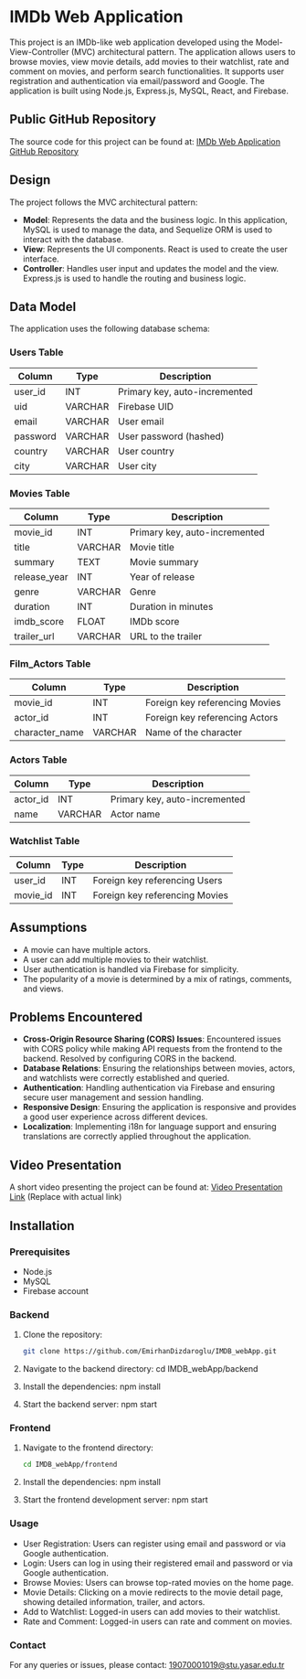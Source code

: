 # IMDb Web Application

This project is an IMDb-like web application developed using the Model-View-Controller (MVC) architectural pattern. The application allows users to browse movies, view movie details, add movies to their watchlist, rate and comment on movies, and perform search functionalities. It supports user registration and authentication via email/password and Google. The application is built using Node.js, Express.js, MySQL, React, and Firebase.

## Public GitHub Repository

The source code for this project can be found at: [IMDb Web Application GitHub Repository](https://github.com/EmirhanDizdaroglu/IMDB_webApp.git)

## Design

The project follows the MVC architectural pattern:

- **Model**: Represents the data and the business logic. In this application, MySQL is used to manage the data, and Sequelize ORM is used to interact with the database.
- **View**: Represents the UI components. React is used to create the user interface.
- **Controller**: Handles user input and updates the model and the view. Express.js is used to handle the routing and business logic.

## Data Model

The application uses the following database schema:

### Users Table

| Column   | Type    | Description                |
|----------|---------|----------------------------|
| user_id  | INT     | Primary key, auto-incremented |
| uid      | VARCHAR | Firebase UID               |
| email    | VARCHAR | User email                 |
| password | VARCHAR | User password (hashed)     |
| country  | VARCHAR | User country               |
| city     | VARCHAR | User city                  |

### Movies Table

| Column       | Type    | Description                |
|--------------|---------|----------------------------|
| movie_id     | INT     | Primary key, auto-incremented |
| title        | VARCHAR | Movie title                |
| summary      | TEXT    | Movie summary              |
| release_year | INT     | Year of release            |
| genre        | VARCHAR | Genre                      |
| duration     | INT     | Duration in minutes        |
| imdb_score   | FLOAT   | IMDb score                 |
| trailer_url  | VARCHAR | URL to the trailer         |

### Film_Actors Table

| Column        | Type    | Description                |
|---------------|---------|----------------------------|
| movie_id      | INT     | Foreign key referencing Movies |
| actor_id      | INT     | Foreign key referencing Actors |
| character_name| VARCHAR | Name of the character      |

### Actors Table

| Column   | Type    | Description                |
|----------|---------|----------------------------|
| actor_id | INT     | Primary key, auto-incremented |
| name     | VARCHAR | Actor name                 |

### Watchlist Table

| Column   | Type    | Description                |
|----------|---------|----------------------------|
| user_id  | INT     | Foreign key referencing Users |
| movie_id | INT     | Foreign key referencing Movies |

## Assumptions

- A movie can have multiple actors.
- A user can add multiple movies to their watchlist.
- User authentication is handled via Firebase for simplicity.
- The popularity of a movie is determined by a mix of ratings, comments, and views.

## Problems Encountered

- **Cross-Origin Resource Sharing (CORS) Issues**: Encountered issues with CORS policy while making API requests from the frontend to the backend. Resolved by configuring CORS in the backend.
- **Database Relations**: Ensuring the relationships between movies, actors, and watchlists were correctly established and queried.
- **Authentication**: Handling authentication via Firebase and ensuring secure user management and session handling.
- **Responsive Design**: Ensuring the application is responsive and provides a good user experience across different devices.
- **Localization**: Implementing i18n for language support and ensuring translations are correctly applied throughout the application.

## Video Presentation

A short video presenting the project can be found at: [Video Presentation Link](#) (Replace with actual link)

## Installation

### Prerequisites

- Node.js
- MySQL
- Firebase account

### Backend

1. Clone the repository:
   ```bash
   git clone https://github.com/EmirhanDizdaroglu/IMDB_webApp.git

2. Navigate to the backend directory:
    cd IMDB_webApp/backend

3. Install the dependencies:
    npm install
4. Start the backend server:
    npm start

### Frontend

1. Navigate to the frontend directory:
   ```bash
   cd IMDB_webApp/frontend

2. Install the dependencies:
    npm install


3. Start the frontend development server:
    npm start

### Usage

- User Registration: Users can register using email and password or via Google authentication.
- Login: Users can log in using their registered email and password or via Google authentication.
- Browse Movies: Users can browse top-rated movies on the home page.
- Movie Details: Clicking on a movie redirects to the movie detail page, showing detailed information, trailer, and actors.
- Add to Watchlist: Logged-in users can add movies to their watchlist.
- Rate and Comment: Logged-in users can rate and comment on movies.

### Contact
For any queries or issues, please contact: 19070001019@stu.yasar.edu.tr
